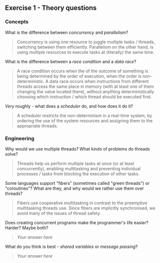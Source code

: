 Exercise 1 - Theory questions
-----------------------------

### Concepts

What is the difference between *concurrency* and *parallelism*?
> Concurrency is using one resource to juggle multiple tasks / threads, switching between them efficiently. Parallelism on the other hand, is using multiple resources to execute tasks at (literally) the same time.

What is the difference between a *race condition* and a *data race*? 
> A race condition occurs when the of the outcome of something is being determined by the order of execution, when the order is non-deterministic. A data race occurs when instructions from different threads access the same place in memory (with at least one of them changing the value located there), without anything deterministically choosing which instruction / which thread should be executed first.
 
*Very* roughly - what does a *scheduler* do, and how does it do it?
> A scheduler restricts the non-determinism in a real-time system, by ordering the use of the system resources and assigning them to the appropriate threads.


### Engineering

Why would we use multiple threads? What kinds of problems do threads solve?
> Threads help us perform multiple tasks at once (or at least concurrently), enabling multitasking and preventing individual processes / tasks from blocking the execution of other tasks.

Some languages support "fibers" (sometimes called "green threads") or "coroutines"? What are they, and why would we rather use them over threads?
> Fibers use cooperative multitasking in contrast to the preemptive multitasking threads use. Since fibers are implicitly synchronised, we avoid many of the issues of thread safety.

Does creating concurrent programs make the programmer's life easier? Harder? Maybe both?
> *Your answer here*

What do you think is best - *shared variables* or *message passing*?
> *Your answer here*


